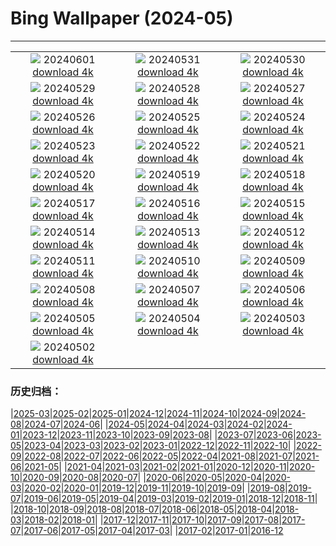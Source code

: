 # Bing Wallpaper (2024-05)
**************
| | | |
|:-:|:-:|:-:|
| ![](https://www.bing.com/th?id=OHR.PrideMonthSF_EN-IN4842306720_1920x1080.jpg) 20240601 [download 4k](https://www.bing.com/th?id=OHR.PrideMonthSF_EN-IN4842306720_UHD.jpg) | ![](https://www.bing.com/th?id=OHR.YorkshireDalesNP_EN-IN4566883981_1920x1080.jpg) 20240531 [download 4k](https://www.bing.com/th?id=OHR.YorkshireDalesNP_EN-IN4566883981_UHD.jpg) | ![](https://www.bing.com/th?id=OHR.Everglades90th_EN-IN5308863447_1920x1080.jpg) 20240530 [download 4k](https://www.bing.com/th?id=OHR.Everglades90th_EN-IN5308863447_UHD.jpg) |
| ![](https://www.bing.com/th?id=OHR.MullOtter_EN-IN5193619685_1920x1080.jpg) 20240529 [download 4k](https://www.bing.com/th?id=OHR.MullOtter_EN-IN5193619685_UHD.jpg) | ![](https://www.bing.com/th?id=OHR.MeteoraMonastery_EN-IN0876656339_1920x1080.jpg) 20240528 [download 4k](https://www.bing.com/th?id=OHR.MeteoraMonastery_EN-IN0876656339_UHD.jpg) | ![](https://www.bing.com/th?id=OHR.ShivaDarasuram_EN-IN5077554474_1920x1080.jpg) 20240527 [download 4k](https://www.bing.com/th?id=OHR.ShivaDarasuram_EN-IN5077554474_UHD.jpg) |
| ![](https://www.bing.com/th?id=OHR.MethowWildflowers_EN-IN4970374222_1920x1080.jpg) 20240526 [download 4k](https://www.bing.com/th?id=OHR.MethowWildflowers_EN-IN4970374222_UHD.jpg) | ![](https://www.bing.com/th?id=OHR.MoroccoBenhaddou_EN-IN4913242303_1920x1080.jpg) 20240525 [download 4k](https://www.bing.com/th?id=OHR.MoroccoBenhaddou_EN-IN4913242303_UHD.jpg) | ![](https://www.bing.com/th?id=OHR.OrdesaNationalPark_EN-IN4789684794_1920x1080.jpg) 20240524 [download 4k](https://www.bing.com/th?id=OHR.OrdesaNationalPark_EN-IN4789684794_UHD.jpg) |
| ![](https://www.bing.com/th?id=OHR.IndianStarTortoise_EN-IN7003674028_1920x1080.jpg) 20240523 [download 4k](https://www.bing.com/th?id=OHR.IndianStarTortoise_EN-IN7003674028_UHD.jpg) | ![](https://www.bing.com/th?id=OHR.SnowGumTasmania_EN-IN6798155593_1920x1080.jpg) 20240522 [download 4k](https://www.bing.com/th?id=OHR.SnowGumTasmania_EN-IN6798155593_UHD.jpg) | ![](https://www.bing.com/th?id=OHR.MalaysiaTea_EN-IN6409781415_1920x1080.jpg) 20240521 [download 4k](https://www.bing.com/th?id=OHR.MalaysiaTea_EN-IN6409781415_UHD.jpg) |
| ![](https://www.bing.com/th?id=OHR.HoneycombBee_EN-IN5264559093_1920x1080.jpg) 20240520 [download 4k](https://www.bing.com/th?id=OHR.HoneycombBee_EN-IN5264559093_UHD.jpg) | ![](https://www.bing.com/th?id=OHR.VernazzaItaly_EN-IN5043240233_1920x1080.jpg) 20240519 [download 4k](https://www.bing.com/th?id=OHR.VernazzaItaly_EN-IN5043240233_UHD.jpg) | ![](https://www.bing.com/th?id=OHR.MuseumWhale_EN-IN4765329631_1920x1080.jpg) 20240518 [download 4k](https://www.bing.com/th?id=OHR.MuseumWhale_EN-IN4765329631_UHD.jpg) |
| ![](https://www.bing.com/th?id=OHR.TarangireElephants_EN-IN4532502651_1920x1080.jpg) 20240517 [download 4k](https://www.bing.com/th?id=OHR.TarangireElephants_EN-IN4532502651_UHD.jpg) | ![](https://www.bing.com/th?id=OHR.DayOfLight_EN-IN3415387303_1920x1080.jpg) 20240516 [download 4k](https://www.bing.com/th?id=OHR.DayOfLight_EN-IN3415387303_UHD.jpg) | ![](https://www.bing.com/th?id=OHR.BlueCityIndia_EN-IN3177982227_1920x1080.jpg) 20240515 [download 4k](https://www.bing.com/th?id=OHR.BlueCityIndia_EN-IN3177982227_UHD.jpg) |
| ![](https://www.bing.com/th?id=OHR.CarlsbadNP_EN-IN3004884534_1920x1080.jpg) 20240514 [download 4k](https://www.bing.com/th?id=OHR.CarlsbadNP_EN-IN3004884534_UHD.jpg) | ![](https://www.bing.com/th?id=OHR.NamibiaCanyon_EN-IN2812270328_1920x1080.jpg) 20240513 [download 4k](https://www.bing.com/th?id=OHR.NamibiaCanyon_EN-IN2812270328_UHD.jpg) | ![](https://www.bing.com/th?id=OHR.GuanacoMother_EN-IN2535708890_1920x1080.jpg) 20240512 [download 4k](https://www.bing.com/th?id=OHR.GuanacoMother_EN-IN2535708890_UHD.jpg) |
| ![](https://www.bing.com/th?id=OHR.TexasIndigoBunting_EN-IN8017166670_1920x1080.jpg) 20240511 [download 4k](https://www.bing.com/th?id=OHR.TexasIndigoBunting_EN-IN8017166670_UHD.jpg) | ![](https://www.bing.com/th?id=OHR.MisoolRajaAmpat_EN-IN2026681829_1920x1080.jpg) 20240510 [download 4k](https://www.bing.com/th?id=OHR.MisoolRajaAmpat_EN-IN2026681829_UHD.jpg) | ![](https://www.bing.com/th?id=OHR.EmirganPark_EN-IN1713260535_1920x1080.jpg) 20240509 [download 4k](https://www.bing.com/th?id=OHR.EmirganPark_EN-IN1713260535_UHD.jpg) |
| ![](https://www.bing.com/th?id=OHR.PortMarseille_EN-IN7480863475_1920x1080.jpg) 20240508 [download 4k](https://www.bing.com/th?id=OHR.PortMarseille_EN-IN7480863475_UHD.jpg) | ![](https://www.bing.com/th?id=OHR.LittleDuckling_EN-IN1177865327_1920x1080.jpg) 20240507 [download 4k](https://www.bing.com/th?id=OHR.LittleDuckling_EN-IN1177865327_UHD.jpg) | ![](https://www.bing.com/th?id=OHR.TheRoachesPeakDistrict_EN-IN0923215557_1920x1080.jpg) 20240506 [download 4k](https://www.bing.com/th?id=OHR.TheRoachesPeakDistrict_EN-IN0923215557_UHD.jpg) |
| ![](https://www.bing.com/th?id=OHR.KeralaRiver_EN-IN0661487977_1920x1080.jpg) 20240505 [download 4k](https://www.bing.com/th?id=OHR.KeralaRiver_EN-IN0661487977_UHD.jpg) | ![](https://www.bing.com/th?id=OHR.JediMonastery_EN-IN0109731817_1920x1080.jpg) 20240504 [download 4k](https://www.bing.com/th?id=OHR.JediMonastery_EN-IN0109731817_UHD.jpg) | ![](https://www.bing.com/th?id=OHR.SonoranSpring_EN-IN9627232224_1920x1080.jpg) 20240503 [download 4k](https://www.bing.com/th?id=OHR.SonoranSpring_EN-IN9627232224_UHD.jpg) |
| ![](https://www.bing.com/th?id=OHR.CratersOfTheMoon_EN-IN2412374583_1920x1080.jpg) 20240502 [download 4k](https://www.bing.com/th?id=OHR.CratersOfTheMoon_EN-IN2412374583_UHD.jpg) |  |  |

### 历史归档：

|[2025-03](/../2025-03/2025-03.md)|[2025-02](/../2025-02/2025-02.md)|[2025-01](/../2025-01/2025-01.md)|[2024-12](/../2024-12/2024-12.md)|[2024-11](/../2024-11/2024-11.md)|[2024-10](/../2024-10/2024-10.md)|[2024-09](/../2024-09/2024-09.md)|[2024-08](/../2024-08/2024-08.md)|[2024-07](/../2024-07/2024-07.md)|[2024-06](/../2024-06/2024-06.md)|
|[2024-05](/2024-05.md)|[2024-04](/../2024-04/2024-04.md)|[2024-03](/../2024-03/2024-03.md)|[2024-02](/../2024-02/2024-02.md)|[2024-01](/../2024-01/2024-01.md)|[2023-12](/../2023-12/2023-12.md)|[2023-11](/../2023-11/2023-11.md)|[2023-10](/../2023-10/2023-10.md)|[2023-09](/../2023-09/2023-09.md)|[2023-08](/../2023-08/2023-08.md)|
|[2023-07](/../2023-07/2023-07.md)|[2023-06](/../2023-06/2023-06.md)|[2023-05](/../2023-05/2023-05.md)|[2023-04](/../2023-04/2023-04.md)|[2023-03](/../2023-03/2023-03.md)|[2023-02](/../2023-02/2023-02.md)|[2023-01](/../2023-01/2023-01.md)|[2022-12](/../2022-12/2022-12.md)|[2022-11](/../2022-11/2022-11.md)|[2022-10](/../2022-10/2022-10.md)|
|[2022-09](/../2022-09/2022-09.md)|[2022-08](/../2022-08/2022-08.md)|[2022-07](/../2022-07/2022-07.md)|[2022-06](/../2022-06/2022-06.md)|[2022-05](/../2022-05/2022-05.md)|[2022-04](/../2022-04/2022-04.md)|[2021-08](/../2021-08/2021-08.md)|[2021-07](/../2021-07/2021-07.md)|[2021-06](/../2021-06/2021-06.md)|[2021-05](/../2021-05/2021-05.md)|
|[2021-04](/../2021-04/2021-04.md)|[2021-03](/../2021-03/2021-03.md)|[2021-02](/../2021-02/2021-02.md)|[2021-01](/../2021-01/2021-01.md)|[2020-12](/../2020-12/2020-12.md)|[2020-11](/../2020-11/2020-11.md)|[2020-10](/../2020-10/2020-10.md)|[2020-09](/../2020-09/2020-09.md)|[2020-08](/../2020-08/2020-08.md)|[2020-07](/../2020-07/2020-07.md)|
|[2020-06](/../2020-06/2020-06.md)|[2020-05](/../2020-05/2020-05.md)|[2020-04](/../2020-04/2020-04.md)|[2020-03](/../2020-03/2020-03.md)|[2020-02](/../2020-02/2020-02.md)|[2020-01](/../2020-01/2020-01.md)|[2019-12](/../2019-12/2019-12.md)|[2019-11](/../2019-11/2019-11.md)|[2019-10](/../2019-10/2019-10.md)|[2019-09](/../2019-09/2019-09.md)|
|[2019-08](/../2019-08/2019-08.md)|[2019-07](/../2019-07/2019-07.md)|[2019-06](/../2019-06/2019-06.md)|[2019-05](/../2019-05/2019-05.md)|[2019-04](/../2019-04/2019-04.md)|[2019-03](/../2019-03/2019-03.md)|[2019-02](/../2019-02/2019-02.md)|[2019-01](/../2019-01/2019-01.md)|[2018-12](/../2018-12/2018-12.md)|[2018-11](/../2018-11/2018-11.md)|
|[2018-10](/../2018-10/2018-10.md)|[2018-09](/../2018-09/2018-09.md)|[2018-08](/../2018-08/2018-08.md)|[2018-07](/../2018-07/2018-07.md)|[2018-06](/../2018-06/2018-06.md)|[2018-05](/../2018-05/2018-05.md)|[2018-04](/../2018-04/2018-04.md)|[2018-03](/../2018-03/2018-03.md)|[2018-02](/../2018-02/2018-02.md)|[2018-01](/../2018-01/2018-01.md)|
|[2017-12](/../2017-12/2017-12.md)|[2017-11](/../2017-11/2017-11.md)|[2017-10](/../2017-10/2017-10.md)|[2017-09](/../2017-09/2017-09.md)|[2017-08](/../2017-08/2017-08.md)|[2017-07](/../2017-07/2017-07.md)|[2017-06](/../2017-06/2017-06.md)|[2017-05](/../2017-05/2017-05.md)|[2017-04](/../2017-04/2017-04.md)|[2017-03](/../2017-03/2017-03.md)|
|[2017-02](/../2017-02/2017-02.md)|[2017-01](/../2017-01/2017-01.md)|[2016-12](/../2016-12/2016-12.md)